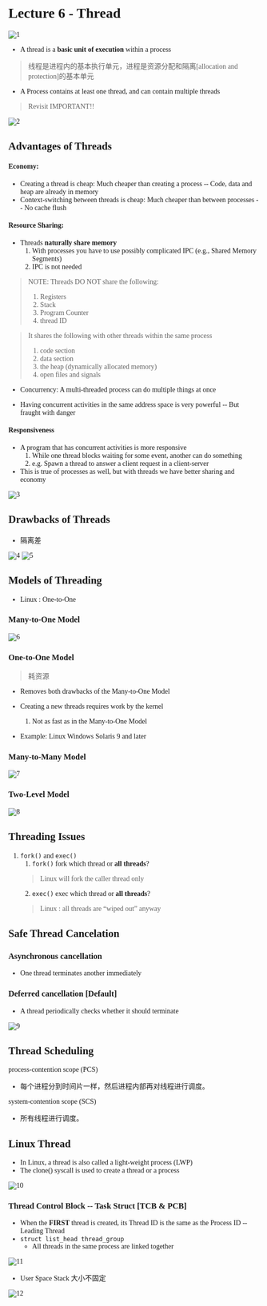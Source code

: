 <font face = "Times New Roman">

# Lecture 6 - Thread

![1](1.png)

* A thread is a **basic unit of execution** within a process

> 线程是进程内的基本执行单元，进程是资源分配和隔离[allocation and protection]的基本单元

* A Process contains at least one thread, and can contain multiple threads

> Revisit IMPORTANT!!

![2](2.png)

## Advantages of Threads

#### Economy:

* Creating a thread is cheap: Much cheaper than creating a process -- Code, data and heap are already in memory
* Context-switching between threads is cheap: Much cheaper than between processes -- No cache flush
#### Resource Sharing: 

* Threads **naturally share memory**
  1. With processes you have to use possibly complicated IPC (e.g., Shared Memory Segments)
  2. IPC is not needed

> NOTE: Threads DO NOT share the following:
> 1. Registers
> 2. Stack
> 3. Program Counter
> 4. thread ID

> It shares the following with other threads within the same process
> 1. code section
> 2. data section
> 3. the heap (dynamically allocated memory)
> 4. open files and signals

* Concurrency: A multi-threaded process can do multiple things at once

* Having concurrent activities in the same address space is very powerful -- But fraught with danger

#### Responsiveness

* A program that has concurrent activities is more responsive
  1. While one thread blocks waiting for some event, another can do something
  2. e.g. Spawn a thread to answer a client request in a client-server
* This is true of processes as well, but with threads we have better sharing and economy

![3](3.png)

## Drawbacks of Threads

* 隔离差

![4](4.png)
![5](5.png)

## Models of Threading

* Linux : One-to-One

### Many-to-One Model

![6](6.png)

### One-to-One Model

> 耗资源

* Removes both drawbacks of the Many-to-One Model
* Creating a new threads requires work by the kernel
  1. Not as fast as in the Many-to-One Model

* Example: Linux Windows Solaris 9 and later

### Many-to-Many Model

![7](7.png)

### Two-Level Model

![8](8.png)

## Threading Issues

1. `fork()` and `exec()` 
   1. `fork()` fork which thread or **all threads**?
   > Linux will fork the caller thread only
   2. `exec()` exec which thread or **all threads**?
   > Linux : all threads are “wiped out” anyway

## Safe Thread Cancelation

### Asynchronous cancellation

* One thread terminates another immediately

### Deferred cancellation [Default]

* A thread periodically checks whether it should terminate

![9](9.png)

## Thread Scheduling

process-contention scope (PCS)

* 每个进程分到时间片一样，然后进程内部再对线程进行调度。

system-contention scope (SCS)

* 所有线程进行调度。

## Linux Thread 

* In Linux, a thread is also called a light-weight process (LWP)
* The clone() syscall is used to create a thread or a process

![10](10.png)

### Thread Control Block -- Task Struct [TCB & PCB]

* When the **FIRST** thread is created, its Thread ID is the same as the Process ID -- Leading Thread
* `struct list_head thread_group`
  * All threads in the same process are linked together 

![11](11.png)

* User Space Stack 大小不固定

![12](12.png)



</font>
